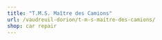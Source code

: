 ```yaml
---
title: "T.M.S. Maître des Camions"
url: /vaudreuil-dorion/t-m-s-maitre-des-camions/
shop: car repair
---
```

